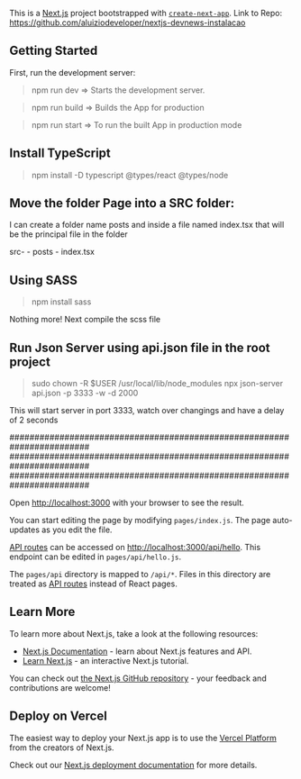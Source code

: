 This is a [Next.js](https://nextjs.org/) project bootstrapped with [`create-next-app`](https://github.com/vercel/next.js/tree/canary/packages/create-next-app).
Link to Repo: https://github.com/aluiziodeveloper/nextjs-devnews-instalacao

## Getting Started

First, run the development server:

> npm run dev => Starts the development server.

> npm run build => Builds the App for production

> npm run start => To run the built App in production mode

## Install TypeScript

> npm install -D typescript @types/react @types/node

## Move the folder Page into a SRC folder:

<p>I can create a folder name posts and inside a file named index.tsx that will be the principal file in the folder</p>

src- - posts - index.tsx

## Using SASS

> npm install sass

<p>Nothing more! Next compile the scss file</p>

## Run Json Server using api.json file in the root project

> sudo chown -R $USER /usr/local/lib/node_modules
> npx json-server api.json -p 3333 -w -d 2000

<p>This will start server in port 3333, watch over changings and have a delay of 2 seconds</p>

########################################################################
########################################################################
########################################################################

Open [http://localhost:3000](http://localhost:3000) with your browser to see the result.

You can start editing the page by modifying `pages/index.js`. The page auto-updates as you edit the file.

[API routes](https://nextjs.org/docs/api-routes/introduction) can be accessed on [http://localhost:3000/api/hello](http://localhost:3000/api/hello). This endpoint can be edited in `pages/api/hello.js`.

The `pages/api` directory is mapped to `/api/*`. Files in this directory are treated as [API routes](https://nextjs.org/docs/api-routes/introduction) instead of React pages.

## Learn More

To learn more about Next.js, take a look at the following resources:

- [Next.js Documentation](https://nextjs.org/docs) - learn about Next.js features and API.
- [Learn Next.js](https://nextjs.org/learn) - an interactive Next.js tutorial.

You can check out [the Next.js GitHub repository](https://github.com/vercel/next.js/) - your feedback and contributions are welcome!

## Deploy on Vercel

The easiest way to deploy your Next.js app is to use the [Vercel Platform](https://vercel.com/new?utm_medium=default-template&filter=next.js&utm_source=create-next-app&utm_campaign=create-next-app-readme) from the creators of Next.js.

Check out our [Next.js deployment documentation](https://nextjs.org/docs/deployment) for more details.
